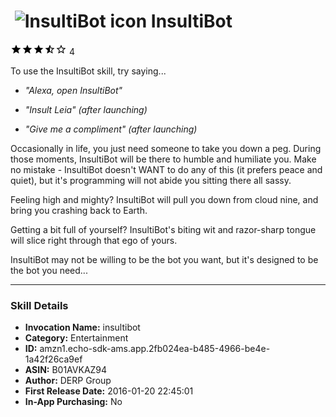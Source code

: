 # &nbsp;<img src="https://github.com/dale3h/alexa-skills-list/raw/master/skills/insultibot/B01AVKAZ94/app_icon" alt="InsultiBot icon" width="36"> InsultiBot
![3.5 stars](../../../images/ic_star_black_18dp_1x.png)![3.5 stars](../../../images/ic_star_black_18dp_1x.png)![3.5 stars](../../../images/ic_star_black_18dp_1x.png)![3.5 stars](../../../images/ic_star_half_black_18dp_1x.png)![3.5 stars](../../../images/ic_star_border_black_18dp_1x.png) 4

To use the InsultiBot skill, try saying...

* *"Alexa, open InsultiBot"*

* *"Insult Leia" (after launching)*

* *"Give me a compliment" (after launching)*

Occasionally in life, you just need someone to take you down a peg.  During those moments, InsultiBot will be there to humble and humiliate you.  Make no mistake - InsultiBot doesn't WANT to do any of this (it prefers peace and quiet), but it's programming will not abide you sitting there all sassy.

Feeling high and mighty?  InsultiBot will pull you down from cloud nine, and bring you crashing back to Earth.

Getting a bit full of yourself?  InsultiBot's biting wit and razor-sharp tongue will slice right through that ego of yours.

InsultiBot may not be willing to be the bot you want, but it's designed to be the bot you need...

***

### Skill Details

* **Invocation Name:** insultibot
* **Category:** Entertainment
* **ID:** amzn1.echo-sdk-ams.app.2fb024ea-b485-4966-be4e-1a42f26ca9ef
* **ASIN:** B01AVKAZ94
* **Author:** DERP Group
* **First Release Date:** 2016-01-20 22:45:01
* **In-App Purchasing:** No

